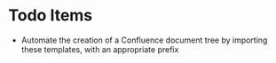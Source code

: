 
# Todo Items

* Automate the creation of a Confluence document tree by importing these templates, with an appropriate prefix

